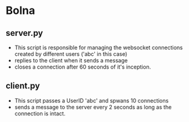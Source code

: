 # Bolna

## server.py
- This script is responsible for managing the websocket connections created by different users ('abc' in this case) 
- replies to the client when it sends a message
- closes a connection after 60 seconds of it's inception.

## client.py
- This script passes a UserID 'abc' and spwans 10 connections
- sends a message to the server every 2 seconds as long as the connection is intact.
